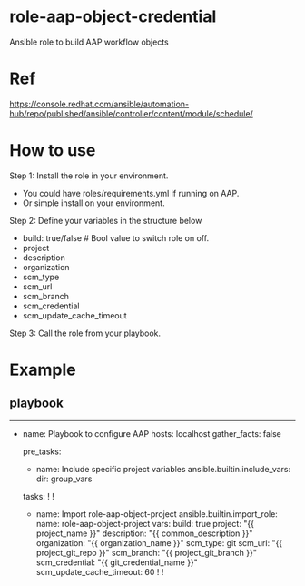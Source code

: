 # role-aap-object-credential
Ansible role to build AAP workflow objects

# Ref
https://console.redhat.com/ansible/automation-hub/repo/published/ansible/controller/content/module/schedule/

# How to use

Step 1: Install the role in your environment.
   - You could have roles/requirements.yml if running on AAP.
   - Or simple install on your environment.

Step 2: Define your variables in the structure below

- build: true/false # Bool value to switch role on off.
- project
- description
- organization
- scm_type
- scm_url
- scm_branch
- scm_credential
- scm_update_cache_timeout

Step 3: Call the role from your playbook.

# Example

## playbook

---
- name: Playbook to configure AAP
  hosts: localhost
  gather_facts: false
 
  pre_tasks:
    - name: Include specific project variables
      ansible.builtin.include_vars:
        dir: group_vars

  tasks:
    !
    !
    - name: Import role-aap-object-project
      ansible.builtin.import_role:
        name: role-aap-object-project
      vars:
        build: true
        project: "{{ project_name }}"
        description: "{{ common_description }}"
        organization: "{{ organization_name }}"
        scm_type: git
        scm_url: "{{ project_git_repo }}"
        scm_branch: "{{ project_git_branch }}"
        scm_credential: "{{ git_credential_name }}"
        scm_update_cache_timeout: 60
    !
    !

